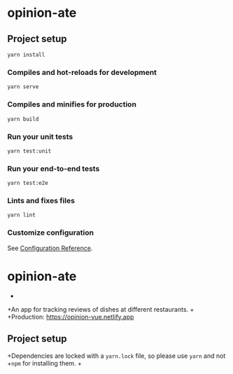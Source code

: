 # opinion-ate

## Project setup
```
yarn install
```

### Compiles and hot-reloads for development
```
yarn serve
```

### Compiles and minifies for production
```
yarn build
```

### Run your unit tests
```
yarn test:unit
```

### Run your end-to-end tests
```
yarn test:e2e
```

### Lints and fixes files
```
yarn lint
```

### Customize configuration
See [Configuration Reference](https://cli.vuejs.org/config/).

# opinion-ate
+
+An app for tracking reviews of dishes at different restaurants.
+
+Production: <https://opinion-vue.netlify.app>

 ## Project setup
+Dependencies are locked with a `yarn.lock` file, so please use `yarn` and not
+`npm` for installing them.
+
